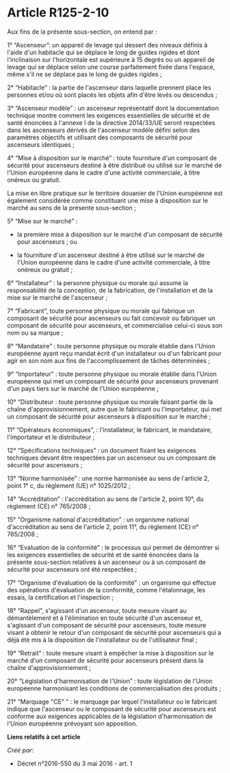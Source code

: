 # Article R125-2-10

Aux fins de la présente sous-section, on entend par :

1° “Ascenseur”: un appareil de levage qui dessert des niveaux définis à l'aide d'un habitacle qui se déplace le long de
guides rigides et dont l'inclinaison sur l'horizontale est supérieure à 15 degrés ou un appareil de levage qui se déplace
selon une course parfaitement fixée dans l'espace, même s'il ne se déplace pas le long de guides rigides ;

2° “Habitacle” : la partie de l'ascenseur dans laquelle prennent place les personnes et/ou où sont placés les objets afin
d'être levés ou descendus ;

3° “Ascenseur modèle” : un ascenseur représentatif dont la documentation technique montre comment les exigences essentielles
de sécurité et de santé énoncées à l'annexe I de la directive 2014/33/UE seront respectées dans les ascenseurs dérivés de
l'ascenseur modèle défini selon des paramètres objectifs et utilisant des composants de sécurité pour ascenseurs identiques ;

4° “Mise à disposition sur le marché” : toute fourniture d'un composant de sécurité pour ascenseurs destiné à être distribué
ou utilisé sur le marché de l'Union européenne dans le cadre d'une activité commerciale, à titre onéreux ou gratuit.

La mise en libre pratique sur le territoire douanier de l'Union européenne est également considérée comme constituant une
mise à disposition sur le marché au sens de la présente sous-section ;

5° “Mise sur le marché” :

- la première mise à disposition sur le marché d'un composant de sécurité pour ascenseurs ; ou

- la fourniture d'un ascenseur destiné à être utilisé sur le marché de l'Union européenne dans le cadre d'une activité
commerciale, à titre onéreux ou gratuit ;

6° “Installateur” : la personne physique ou morale qui assume la responsabilité de la conception, de la fabrication, de
l'installation et de la mise sur le marché de l'ascenseur ;

7° “Fabricant”, toute personne physique ou morale qui fabrique un composant de sécurité pour ascenseurs ou fait concevoir ou
fabriquer un composant de sécurité pour ascenseurs, et commercialise celui-ci sous son nom ou sa marque ;

8° “Mandataire” : toute personne physique ou morale établie dans l'Union européenne ayant reçu mandat écrit d'un installateur
ou d'un fabricant pour agir en son nom aux fins de l'accomplissement de tâches déterminées ;

9° “Importateur” : toute personne physique ou morale établie dans l'Union européenne qui met un composant de sécurité pour
ascenseurs provenant d'un pays tiers sur le marché de l'Union européenne ;

10° “Distributeur : toute personne physique ou morale faisant partie de la chaîne d'approvisionnement, autre que le fabricant
ou l'importateur, qui met un composant de sécurité pour ascenseurs à disposition sur le marché ;

11° “Opérateurs économiques”, : l'installateur, le fabricant, le mandataire, l'importateur et le distributeur ;

12° “Spécifications techniques” : un document fixant les exigences techniques devant être respectées par un ascenseur ou un
composant de sécurité pour ascenseurs ;

13° “Norme harmonisée” : une norme harmonisée au sens de l'article 2, point 1° c, du règlement (UE) n° 1025/2012 ;

14° “Accréditation” : l'accréditation au sens de l'article 2, point 10°, du règlement (CE) n° 765/2008 ;

15° “Organisme national d'accréditation” : un organisme national d'accréditation au sens de l'article 2, point 11°, du
règlement (CE) n° 765/2008 ;

16° “Evaluation de la conformité” : le processus qui permet de démontrer si les exigences essentielles de sécurité et de
santé énoncées dans la présente sous-section relatives à un ascenseur ou à un composant de sécurité pour ascenseurs ont été
respectées ;

17° “Organisme d'évaluation de la conformité” : un organisme qui effectue des opérations d'évaluation de la conformité, comme
l'étalonnage, les essais, la certification et l'inspection ;

18° “Rappel”, s'agissant d'un ascenseur, toute mesure visant au démantèlement et à l'élimination en toute sécurité d'un
ascenseur et, s'agissant d'un composant de sécurité pour ascenseurs, toute mesure visant à obtenir le retour d'un composant
de sécurité pour ascenseurs qui a déjà été mis à la disposition de l'installateur ou de l'utilisateur final ;

19° “Retrait” : toute mesure visant à empêcher la mise à disposition sur le marché d'un composant de sécurité pour ascenseurs
présent dans la chaîne d'approvisionnement ;

20° “Législation d'harmonisation de l'Union” : toute législation de l'Union européenne harmonisant les conditions de
commercialisation des produits ;

21° “Marquage "CE" ” : le marquage par lequel l'installateur ou le fabricant indique que l'ascenseur ou le composant de
sécurité pour ascenseurs est conforme aux exigences applicables de la législation d'harmonisation de l'Union européenne
prévoyant son apposition.

**Liens relatifs à cet article**

_Créé par_:

  - Décret n°2016-550 du 3 mai 2016 - art. 1

